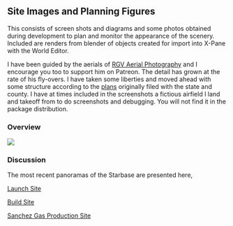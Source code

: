 ## Site Images and Planning Figures
 
This consists of screen shots and diagrams and some photos obtained during development to plan and monitor the appearance of the scenery. Included are renders from blender of objects created for import into X-Pane with the World Editor.

I have been guided by the aerials of [RGV Aerial Photography](https://www.patreon.com/RGVaerial) and I encourage you too to support him on Patreon. The detail has grown at the rate of his fly-overs. I have taken some liberties and moved ahead with some structure according to the [plans](https://github.com/medmatix/XPStarbase/blob/main/images/Launch%20SIte%20Future%20map.png) originally filed with the state and county. I have at times included in the screenshots a fictious airfield I land and takeoff from to do screenshots and debugging. You will not find it in the package distribution.

### Overview
![](https://github.com/medmatix/XPStarbase/blob/main/images/Aerolite_103%20-%202021-05-28%2015.16.09.png)

### Discussion 
The most recent panoramas of the Starbase are presented here,

[Launch Site](https://github.com/medmatix/XPStarbase/blob/main/images/Aerolite_103%20-%202021-05-28%2016.04.29.png)

[Build Site](https://github.com/medmatix/XPStarbase/blob/main/images/Aerolite_103%20-%202021-05-28%2015.16.09.png)

[Sanchez Gas Production Site](https://github.com/medmatix/XPStarbase/blob/main/images/Aerolite_103%20-%202021-05-28%2015.15.13.png)
